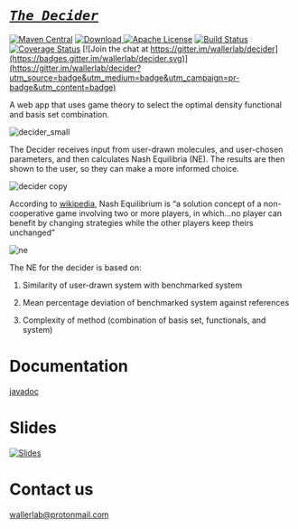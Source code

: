 #   *[`The Decider`](http://decider.wallerlab.org)*
[![Maven Central](https://maven-badges.herokuapp.com/maven-central/org.wallerlab/decider/badge.svg)](https://maven-badges.herokuapp.com/maven-central/org.wallerlab/decider)
[ ![Download](https://api.bintray.com/packages/wallerlab/release-candidates/decider/images/download.svg) ](https://bintray.com/wallerlab/release-candidates/decider/_latestVersion)
[![Apache License](http://img.shields.io/badge/license-APACHE2-blue.svg)](https://www.apache.org/licenses/LICENSE-2.0.html)
[![Build Status](https://travis-ci.org/wallerlab/decider.svg?branch=master)](https://travis-ci.org/wallerlab/decider)
[![Coverage Status](https://coveralls.io/repos/github/wallerlab/decider/badge.svg?branch=master)](https://coveralls.io/github/wallerlab/decider?branch=master)
[![Join the chat at https://gitter.im/wallerlab/decider](https://badges.gitter.im/wallerlab/decider.svg)](https://gitter.im/wallerlab/decider?utm_source=badge&utm_medium=badge&utm_campaign=pr-badge&utm_content=badge)

A web app that uses game theory to select the optimal density functional and basis set combination.

![decider_small](https://cloud.githubusercontent.com/assets/13583117/17089727/102a6ff6-525c-11e6-87d2-2c1bbe77ab4b.png)

The Decider receives input from user-drawn molecules, and user-chosen parameters, and then calculates Nash Equilibria (NE).  The results 
are then shown to the user, so they can make a more informed choice.

![decider copy](https://cloud.githubusercontent.com/assets/13583117/17089682/a88affdc-525b-11e6-9d13-cf219b42c754.png)

According to [wikipedia](http://en.wikipedia.org/wiki/Nash_equilibrium
), Nash Equilibrium is “a solution concept of a non-cooperative game involving two or more players, in which…no player can benefit by changing strategies while the other players keep theirs unchanged”

![ne](https://cloud.githubusercontent.com/assets/13583117/17047608/65d3f630-5012-11e6-83a6-dc9d57f9ece8.png)


The NE for the decider is based on:

1. Similarity of user-drawn system with benchmarked system 
 
2. Mean percentage deviation of benchmarked system against references
 
3. Complexity of method (combination of basis set, functionals, and system)

# Documentation
[javadoc](http://wallerlab.github.io/decider/latest-javadoc)


# Slides
[![Slides](https://cloud.githubusercontent.com/assets/13583117/18926096/c12382c4-85b6-11e6-98fa-795e51235e83.png)](http://www.slideshare.net/WallerLab/decider01)

# Contact us

wallerlab@protonmail.com

